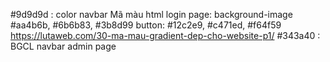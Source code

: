 #9d9d9d : color navbar
Mã màu html login page: 
background-image #aa4b6b, #6b6b83, #3b8d99
button: #12c2e9, #c471ed, #f64f59
https://lutaweb.com/30-ma-mau-gradient-dep-cho-website-p1/
#343a40 : BGCL navbar admin page



 